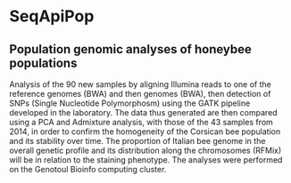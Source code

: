 # SeqApiPop

## Population genomic analyses of honeybee populations 
 
 
Analysis of the 90 new samples by aligning Illumina reads to one of the reference genomes (BWA) and then
genomes (BWA), then detection of SNPs (Single Nucleotide Polymorphosm) using the GATK pipeline developed in the laboratory. The data thus generated are then compared using a PCA
and Admixture analysis, with those of the 43 samples from 2014, in order to confirm the homogeneity
of the Corsican bee population and its stability over time.
The proportion of Italian bee genome in the overall genetic profile and its distribution along the chromosomes (RFMix) will be
in relation to the staining phenotype. The analyses were performed on the
Genotoul Bioinfo computing cluster.
